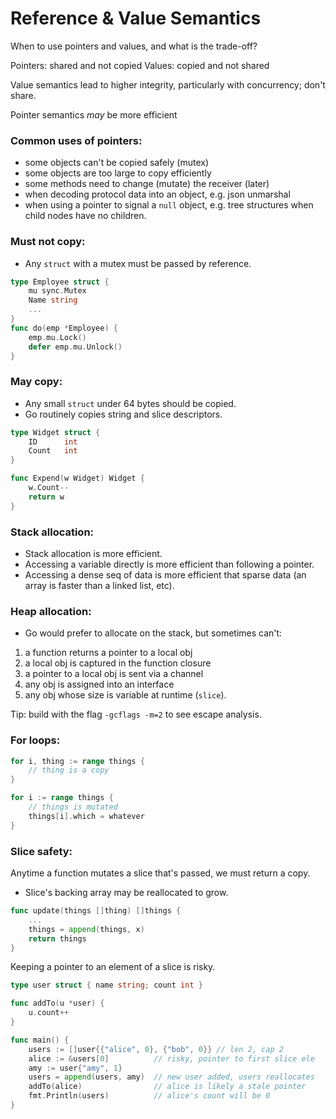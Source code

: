 # Reference & Value Semantics

When to use pointers and values, and what is the trade-off?

Pointers: shared and not copied
Values: copied and not shared

Value semantics lead to higher integrity, particularly with concurrency; don't share.

Pointer semantics <i>may</i> be more efficient

### Common uses of pointers:

- some objects can't be copied safely (mutex)
- some objects are too large to copy efficiently
- some methods need to change (mutate) the receiver (later)
- when decoding protocol data into an object, e.g. json unmarshal
- when using a pointer to signal a `null` object, e.g. tree structures when child nodes have no children.

### Must not copy:
- Any `struct` with a mutex must be passed by reference.
```go
type Employee struct {
    mu sync.Mutex
    Name string
    ...
}
func do(emp *Employee) {
    emp.mu.Lock()
    defer emp.mu.Unlock()
}
```

### May copy:
- Any small `struct` under 64 bytes should be copied.
- Go routinely copies string and slice descriptors.
```go
type Widget struct {
    ID      int
    Count   int
}

func Expend(w Widget) Widget {
    w.Count--
    return w
}
```

### Stack allocation:
- Stack allocation is more efficient.
- Accessing a variable directly is more efficient than following a pointer.
- Accessing a dense seq of data is more efficient that sparse data (an array is faster than a linked list, etc).

### Heap allocation:
- Go would prefer to allocate on the stack, but sometimes can't:
1. a function returns a pointer to a local obj
2. a local obj is captured in the function closure
3. a pointer to a local obj is sent via a channel
4. any obj is assigned into an interface
5. any obj whose size is variable at runtime (`slice`).

Tip: build with the flag `-gcflags -m=2` to see escape analysis.

### For loops:
```go
for i, thing := range things {
    // thing is a copy
}

for i := range things {
    // things is mutated
    things[i].which = whatever
}
```
### Slice safety:
Anytime a function mutates a slice that's passed, we must return a copy.
- Slice's backing array may be reallocated to grow.
```go
func update(things []thing) []things {
    ...
    things = append(things, x)
    return things
}
```

Keeping a pointer to an element of a slice is risky.
```go
type user struct { name string; count int } 

func addTo(u *user) {
    u.count++ 
}

func main() {
    users := []user{{"alice", 0}, {"bob", 0}} // len 2, cap 2
    alice := &users[0]          // risky, pointer to first slice ele
    amy := user{"amy", 1}       
    users = append(users, amy)  // new user added, users reallocates
    addTo(alice)                // alice is likely a stale pointer
    fmt.Println(users)          // alice's count will be 0
}
```

